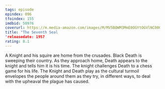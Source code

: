 ```yaml
---
tags: episode
epindex: 096
tfoindex: 155
imdbid: 50976
coverurl: https://m.media-amazon.com/images/M/MV5BOWM3MmE0OGYtOGVlNC00OWE1LTk5ZTAtYmUwMDIwM2ZlNWJiXkEyXkFqcGdeQXVyMjUzOTY1NTc@._V1_SY300_CR1,0,202,300_.jpg
title: "The Seventh Seal
"releasedate: 1957
rating: 8.1
---
```


A Knight and his squire are home from the crusades. Black Death is sweeping their country. As they approach home, Death appears to the knight and tells him it is his time. The knight challenges Death to a chess game for his life. The Knight and Death play as the cultural turmoil envelopes the people around them as they try, in different ways, to deal with the upheaval the plague has caused.